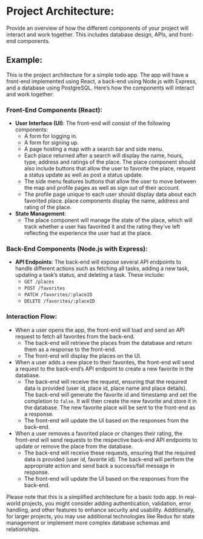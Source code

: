 # Project Architecture: 

Provide an overview of how the different components of your project will interact and work together. This includes database design, APIs, and front-end components.

## Example: 
This is the project architecture for a simple todo app. The app will have a front-end implemented using React, a back-end using Node.js with Express, and a database using PostgreSQL. Here’s how the components will interact and work together:

### Front-End Components (React):
* **User Interface (UI)**: The front-end will consist of the following components:
   *  A form for logging in.
   *  A form for signing up.
   *  A page hosting a map with a search bar and side menu.
   *  Each place returned after a search will display the name, hours, type, address and ratings of the place. 
   The place component should also include buttons that allow the user to favorite the place, request a status update as well as post a status update. 
   *  The side menu features buttons that allow the user to move between the map and profile pages as well as sign out of their account. 
   *  The profile page unique to each user should display data about each favorited place. place components display the name, address and rating of the place.
* **State Management**:
   * The place component will manage the state of the place, which will track whether a user has favorited it and the rating they've left reflecting the experience the user had at the place.
   

### Back-End Components (Node.js with Express):
* **API Endpoints**: The back-end will expose several API endpoints to handle different actions such as fetching all tasks, adding a new task, updating a task’s status, and deleting a task. These include:
    * `GET /places`
    * `POST /favorites`
    * `PATCH /favorites/:placeID`
    * `DELETE /favorites/:placeID`

### Interaction Flow:
* When a user opens the app, the front-end will load and send an API request to fetch all favorites from the back-end. 
    * The back-end will retrieve the places from the database and return them as a response to the front-end.
    * The front-end will display the places on the UI.
* When a user adds a new place to their favorites, the front-end will send a request to the back-end’s API endpoint to create a new favorite in the database.
    * The back-end will receive the request, ensuring that the required data is provided (user id, place id, place name and place details). The back-end will generate the favorite id and timestamp and set the completion to `false`. It will then create the new favorite and store it in the database. The new favorite place will be sent to the front-end as a response.
    * The front-end will update the UI based on the responses from the back-end.
* When a user removes a favorited place or changes their rating, the front-end will send requests to the respective back-end API endpoints to update or remove the place from the database.
    * The back-end will receive these requests, ensuring that the required data is provided (user id, favorite id). The back-end will perform the appropriate action and send back a success/fail message in response.
    * The front-end will update the UI based on the responses from the back-end.

Please note that this is a simplified architecture for a basic todo app. In real-world projects, you might consider adding authentication, validation, error handling, and other features to enhance security and usability. Additionally, for larger projects, you may use additional technologies like Redux for state management or implement more complex database schemas and relationships.
